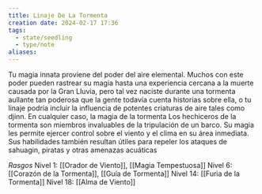 ```yaml
---
title: Linaje De La Tormenta
creation date: 2024-02-17 17:36
tags:
  - state/seedling
  - type/note
aliases:
---
```

Tu magia innata proviene del poder del aire elemental. Muchos con este poder pueden rastrear su
magia hasta una experiencia cercana a la muerte causada por la Gran Lluvia, pero tal vez naciste
durante una tormenta aullante tan poderosa que la gente todavía cuenta historias sobre ella, o tu
linaje podría incluir la influencia de potentes criaturas de aire tales como djinn. En cualquier caso, la magia de la tormenta
Los hechiceros de la tormenta son miembros invaluables de la tripulación de un barco. Su magia les permite ejercer control sobre el viento y el clima en su área inmediata. Sus habilidades también
resultan útiles para repeler los ataques de sahuagin, piratas y otras amenazas acuáticas


*Rasgos*
Nivel 1: [[Orador de Viento]], [[Magia Tempestuosa]]
Nivel 6: [[Corazón de la Tormenta]], [[Guía de Tormenta]]
Nivel 14: [[Furia de la Tormenta]]
Nivel 18: [[Alma de Viento]]









